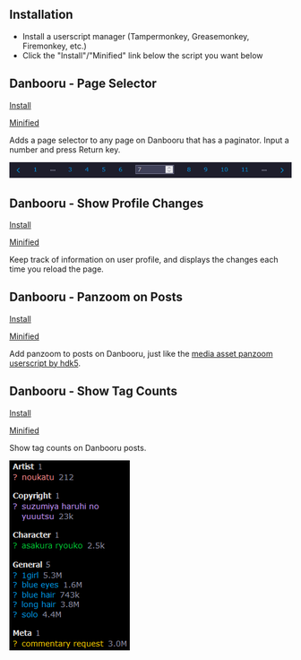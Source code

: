 ## Installation

- Install a userscript manager (Tampermonkey, Greasemonkey, Firemonkey, etc.)
- Click the "Install"/"Minified" link below the script you want below

## Danbooru - Page Selector

[Install](https://github.com/ddmgy/userscripts/blob/master/danbooru-page-selector/dist/danbooru-page-selector.user.js?raw=true)

[Minified](https://github.com/ddmgy/userscripts/blob/master/danbooru-page-selector/dist/danbooru-page-selector.min.user.js?raw=true)

Adds a page selector to any page on Danbooru that has a paginator. Input a number and press Return key.

![An example of the page selector](images/danbooru-page-selector.png)

## Danbooru - Show Profile Changes

[Install](https://github.com/ddmgy/userscripts/blob/master/danbooru-show-profile-changes/dist/danbooru-show-profile-changes.user.js?raw=true)

[Minified](https://github.com/ddmgy/userscripts/blob/master/danbooru-show-profile-changes/dist/danbooru-show-profile-changes.min.user.js?raw=true)

Keep track of information on user profile, and displays the changes each time you reload the page.

## Danbooru - Panzoom on Posts

[Install](https://github.com/ddmgy/userscripts/blob/master/danbooru-panzoom-on-posts/dist/danbooru-panzoom-on-posts.user.js?raw=true)

[Minified](https://github.com/ddmgy/userscripts/blob/master/danbooru-panzoom-on-posts/dist/danbooru-panzoom-on-posts.min.user.js?raw=true)

Add panzoom to posts on Danbooru, just like the [media asset panzoom userscript by hdk5](https://github.com/hdk5/danbooru.user.js/blob/master/dist/mediaasset-panzoom.user.js).

## Danbooru - Show Tag Counts

[Install](https://github.com/ddmgy/userscripts/blob/master/danbooru-show-tag-counts/dist/danbooru-show-tag-counts.user.js?raw=true)

[Minified](https://github.com/ddmgy/userscripts/blob/master/danbooru-show-tag-counts/dist/danbooru-show-tag-counts.min.user.js?raw=true)

Show tag counts on Danbooru posts.

![An example of the tag counts](images/danbooru-show-tag-counts.png)
